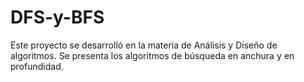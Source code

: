 # DFS-y-BFS
Este proyecto se desarrolló en la materia de Análisis y Diseño de algoritmos. Se presenta los algoritmos de búsqueda en anchura y en profundidad. 

